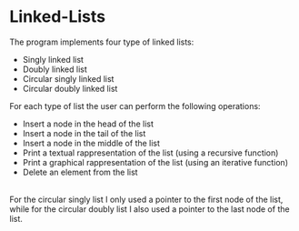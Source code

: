 # Linked-Lists
The program implements four type of linked lists:
<ul>
  <li>Singly linked list</li>
  <li>Doubly linked list</li>
  <li>Circular singly linked list</li>
  <li>Circular doubly linked list</li>
</ul>
For each type of list the user can perform the following operations:
<ul>
  <li>Insert a node in the head of the list</li>
  <li>Insert a node in the tail of the list</li>
  <li>Insert a node in the middle of the list</li>
  <li>Print a textual rappresentation of the list (using a recursive function)</li>
  <li>Print a graphical rappresentation of the list (using an iterative function)</li>
  <li>Delete an element from the list</li>
</ul>
<br>For the circular singly list I only used a pointer to the first node of the list, while for the
circular doubly list I also used a pointer to the last node of the list.
